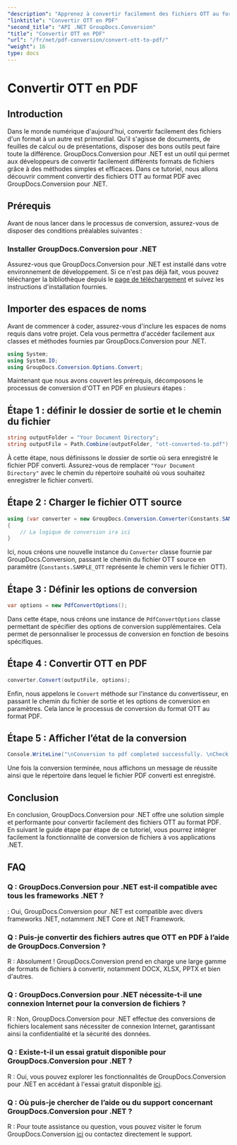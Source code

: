 ```yaml
---
"description": "Apprenez à convertir facilement des fichiers OTT au format PDF grâce à GroupDocs.Conversion pour .NET. Intégrez facilement la conversion de fichiers à vos applications .NET."
"linktitle": "Convertir OTT en PDF"
"second_title": "API .NET GroupDocs.Conversion"
"title": "Convertir OTT en PDF"
"url": "/fr/net/pdf-conversion/convert-ott-to-pdf/"
"weight": 16
type: docs
---
```

# Convertir OTT en PDF

## Introduction

Dans le monde numérique d'aujourd'hui, convertir facilement des fichiers d'un format à un autre est primordial. Qu'il s'agisse de documents, de feuilles de calcul ou de présentations, disposer des bons outils peut faire toute la différence. GroupDocs.Conversion pour .NET est un outil qui permet aux développeurs de convertir facilement différents formats de fichiers grâce à des méthodes simples et efficaces. Dans ce tutoriel, nous allons découvrir comment convertir des fichiers OTT au format PDF avec GroupDocs.Conversion pour .NET.

## Prérequis

Avant de nous lancer dans le processus de conversion, assurez-vous de disposer des conditions préalables suivantes :

### Installer GroupDocs.Conversion pour .NET

Assurez-vous que GroupDocs.Conversion pour .NET est installé dans votre environnement de développement. Si ce n'est pas déjà fait, vous pouvez télécharger la bibliothèque depuis le [page de téléchargement](https://releases.groupdocs.com/conversion/net/) et suivez les instructions d'installation fournies.

## Importer des espaces de noms

Avant de commencer à coder, assurez-vous d'inclure les espaces de noms requis dans votre projet. Cela vous permettra d'accéder facilement aux classes et méthodes fournies par GroupDocs.Conversion pour .NET.

```csharp
using System;
using System.IO;
using GroupDocs.Conversion.Options.Convert;
```


Maintenant que nous avons couvert les prérequis, décomposons le processus de conversion d'OTT en PDF en plusieurs étapes :

## Étape 1 : définir le dossier de sortie et le chemin du fichier

```csharp
string outputFolder = "Your Document Directory";
string outputFile = Path.Combine(outputFolder, "ott-converted-to.pdf");
```

À cette étape, nous définissons le dossier de sortie où sera enregistré le fichier PDF converti. Assurez-vous de remplacer `"Your Document Directory"` avec le chemin du répertoire souhaité où vous souhaitez enregistrer le fichier converti.

## Étape 2 : Charger le fichier OTT source

```csharp
using (var converter = new GroupDocs.Conversion.Converter(Constants.SAMPLE_OTT))
{
    // La logique de conversion ira ici
}
```

Ici, nous créons une nouvelle instance du `Converter` classe fournie par GroupDocs.Conversion, passant le chemin du fichier OTT source en paramètre (`Constants.SAMPLE_OTT` représente le chemin vers le fichier OTT).

## Étape 3 : Définir les options de conversion

```csharp
var options = new PdfConvertOptions();
```

Dans cette étape, nous créons une instance de `PdfConvertOptions` classe permettant de spécifier des options de conversion supplémentaires. Cela permet de personnaliser le processus de conversion en fonction de besoins spécifiques.

## Étape 4 : Convertir OTT en PDF

```csharp
converter.Convert(outputFile, options);
```

Enfin, nous appelons le `Convert` méthode sur l'instance du convertisseur, en passant le chemin du fichier de sortie et les options de conversion en paramètres. Cela lance le processus de conversion du format OTT au format PDF.

## Étape 5 : Afficher l’état de la conversion

```csharp
Console.WriteLine("\nConversion to pdf completed successfully. \nCheck output in {0}", outputFolder);
```

Une fois la conversion terminée, nous affichons un message de réussite ainsi que le répertoire dans lequel le fichier PDF converti est enregistré.

## Conclusion

En conclusion, GroupDocs.Conversion pour .NET offre une solution simple et performante pour convertir facilement des fichiers OTT au format PDF. En suivant le guide étape par étape de ce tutoriel, vous pourrez intégrer facilement la fonctionnalité de conversion de fichiers à vos applications .NET.

## FAQ

### Q : GroupDocs.Conversion pour .NET est-il compatible avec tous les frameworks .NET ?

: Oui, GroupDocs.Conversion pour .NET est compatible avec divers frameworks .NET, notamment .NET Core et .NET Framework.

### Q : Puis-je convertir des fichiers autres que OTT en PDF à l’aide de GroupDocs.Conversion ?

R : Absolument ! GroupDocs.Conversion prend en charge une large gamme de formats de fichiers à convertir, notamment DOCX, XLSX, PPTX et bien d'autres.

### Q : GroupDocs.Conversion pour .NET nécessite-t-il une connexion Internet pour la conversion de fichiers ?

R : Non, GroupDocs.Conversion pour .NET effectue des conversions de fichiers localement sans nécessiter de connexion Internet, garantissant ainsi la confidentialité et la sécurité des données.

### Q : Existe-t-il un essai gratuit disponible pour GroupDocs.Conversion pour .NET ?

R : Oui, vous pouvez explorer les fonctionnalités de GroupDocs.Conversion pour .NET en accédant à l'essai gratuit disponible [ici](https://releases.groupdocs.com/).

### Q : Où puis-je chercher de l’aide ou du support concernant GroupDocs.Conversion pour .NET ?

R : Pour toute assistance ou question, vous pouvez visiter le forum GroupDocs.Conversion [ici](https://forum.groupdocs.com/c/conversion/11) ou contactez directement le support.